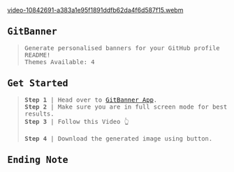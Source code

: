[video-10842691-a383a1e95f1891ddfb62da4f6d587f15.webm](https://user-images.githubusercontent.com/75971776/187990958-af4c749c-7c11-4420-b0f5-d7abaf1bdf47.webm)
## <samp>GitBanner</samp>
> <samp>Generate personalised banners for your GitHub profile README!</samp>\
> <samp>Themes Available: 4</samp>

## <samp>Get Started</samp>
> <samp>__Step 1__ | Head over to <a href="https://github.com/Ashutosh102/Dev-GitBanner">GitBanner App</a>.</samp>\
> <samp>__Step 2__ | Make sure you are in full screen mode for best results.</samp>\
> <samp>__Step 3__ | Follow this Video 👆</samp>\
> </br>
> <samp>__Step 4__ | Download the generated image using button.</samp>

## <samp>Ending Note</samp>
> <samp></samp>
> <samp></samp>
